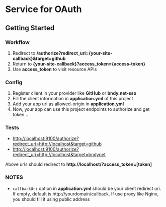 # Service for OAuth

## Getting Started

### Workflow

1. Redirect to **/authorize?redirect_uri={your-site-callback}&target=github**  
1. Return to **{your-site-callback}?access_token={access-token}**  
1. Use **access_token** to visit resource APIs

### Config

1. Register client in your provider like **GitHub** or **bndy.net-sso**
1. Fill the client information in **application.yml** of this project
1. Add your app url as allowed-origin in **application.yml**
1. Now, your app can use this project endpoints to authorize and get token...

### Tests

- [http://localhost:9100/authorize?redirect_uri=http://localhost&target=github](http://localhost:9100/authorize?redirect_uri=http://localhost&target=github])
- [http://localhost:9100/authorize?redirect_uri=http://localhost&target=bndynet](http://localhost:9100/authorize?redirect_uri=http://localhost&target=bndynet)

Above urls should redirect to **http://localhost/?access_token=[token]**

### NOTES

- `callbackUri` option in **application.yml** should be your client redirect uri.
If empty, default is http://yourdomain/callback. If use proxy like Nginx, you should fill it using public address
